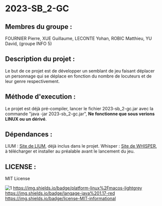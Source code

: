 # 2023-SB_2-GC

## Membres du groupe :
FOURNIER Pierre, XUE Guillaume, LECONTE Yohan, ROBIC Matthieu, YU David, (groupe INFO 5)

## Description du projet :
Le but de ce projet est de développer un semblant de jeu faisant déplacer un personnage qui se déplace en fonction du nombre de locuteurs et de leur genre respectivement.

## Méthode d'execution :
Le projet est déjà pré-compiler, lancer le fichier 2023-sb_2-gc.jar avec la commande "java -jar 2023-sb_2-gc.jar", __Ne fonctionne que sous verions LINUX ou un dérivé__.

## Dépendances :
LIUM : [Site de LIUM](https://projets-lium.univ-lemans.fr/spkdiarization/), déjà inclus dans le projet.
Whisper : [Site de WHISPER](https://github.com/openai/whisper), à télécharger et installer au préalable avant le lancement du jeu.

## LICENSE :
MIT License


![1](https://img.shields.io/badge/version-1.0-yellow)
https://img.shields.io/badge/platform-linux%2Fmacos-lightgrey
https://img.shields.io/badge/langage-java%201.17-red
https://img.shields.io/badge/license-MIT-informational
